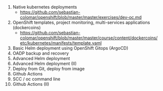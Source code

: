 1. Native kubernetes deployments
   * https://github.com/sebastian-colomar/openshift/blob/master/master/exercises/dev-oc.md
8. OpenShift templates, project monitoring, multi-services applications (dockercoins)
   * https://github.com/sebastian-colomar/openshift/blob/master/master/course/content/dockercoins/etc/kubernetes/manifests/template.yaml
3. Basic Helm deployment using OpenShift Gitops (ArgoCD)
4. OADP backup and recovery
5. Advanced Helm deployment
6. Advanced Helm deployment (II)
7. Deploy from Git, deploy from image
10. Github Actions
11. SCC / oc command line
12. Github Actions (II)
